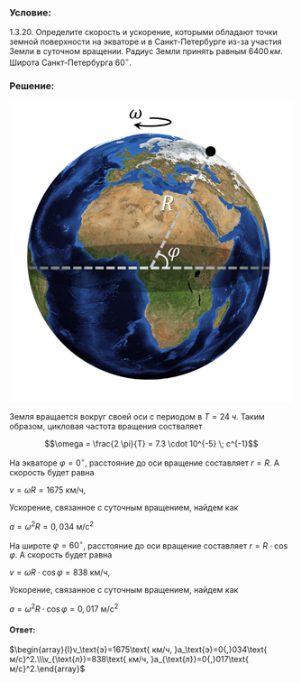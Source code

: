 ###  Условие: 

$1.3.20$. Определите скорость и ускорение, которыми обладают точки земной поверхности на экваторе и в Санкт-Петербурге из-за участия Земли в суточном вращении. Радиус Земли принять равным $6400 \,км$. Широта Санкт-Петербурга $60^{\circ}.$ 

###  Решение: 

![|746x792, 42%](../../img/1.3.20/drawing.png)

Земля вращается вокруг своей оси с периодом в $T = 24\;ч$. Таким образом, цикловая частота вращения состваляет 

$$\omega = \frac{2 \pi}{T} = 7.3 \cdot 10^{-5} \; c^{-1}$$ 

На экваторе $\varphi = 0^{\circ}$, расстояние до оси вращение составляет $r =R$. А скорость будет равна 

$v = \omega R=1675\text{ км/ч, }$ 

Ускорение, связанное с суточным вращением, найдем как 

$a = \omega^2 R=0{,}034\text{ м/c}^2$ 

На широте $\varphi = 60^{\circ}$, расстояние до оси вращение составляет $r =R\cdot \cos\varphi$. А скорость будет равна 

$v = \omega R\cdot \cos\varphi=838\text{ км/ч, }$ 

Ускорение, связанное с суточным вращением, найдем как 

$a = \omega^2 R\cdot \cos\varphi=0{,}017\text{ м/c}^2$ 

####  Ответ: 

$\begin{array}{l}v_\text{э}=1675\text{ км/ч, }a_\text{э}=0{,}034\text{ м/c}^2.\\\v_{\text{л}}=838\text{ км/ч, }a_{\text{л}}=0{,}017\text{ м/c}^2.\end{array}$ 

  

